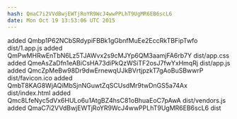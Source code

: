 ```yaml
---
hash: QmaC7i2VVdBwjEWTjRoYR9WcJ4wwPPLhT9UgMR6EB6scL6
date: Mon Oct 19 13:53:06 UTC 2015
---
```


added Qmbp1P62NCbSRdypiFBBk1gGbnfMuEe2EccRkTBFipTwfo dist/1.app.js
added QmPwMHRwEnTbN6Lz5TJAWvx2s9cMJYp6QM3aamjFA6rb7Y dist/app.css
added QmeAsZaDfn1eABiCsHA73diPkQzWSiTF2osJ7fwYxHmqRj dist/app.js
added QmcZpMeBw98Dr9dwErnewqUJkBVrtjpzkT7gAoBuSBwwrP dist/favicon.ico
added QmbT8KAG8WjAQiMbSjnNGuwtZqSCUsdMr9twDnGS5a74Ax dist/index.html
added Qmc8LfeNyc5dVx6HULo6u1AtgBZ4hsC81oBhuaEoC7pAwA dist/vendors.js
added QmaC7i2VVdBwjEWTjRoYR9WcJ4wwPPLhT9UgMR6EB6scL6 dist

